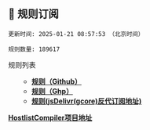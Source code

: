 <h2 id="a">🎯 规则订阅</h2>

```
更新时间: 2025-01-21 08:57:53 （北京时间） 

规则数量: 189617 
``` 
<summary>规则列表</summary>
<ul>
  
- **[规则（Github）](https://raw.githubusercontent.com/EGMfoxl/AD-blocker-adgh/refs/heads/main/rules.txt)**
- **[规则（Ghp）](https://ghgo.xyz/https://raw.githubusercontent.com/EGMfoxl/AD-blocker-adgh/refs/heads/main/rules.txt)**
- **[规则(jsDelivr(gcore)反代订阅地址)](https://gcore.jsdelivr.net/gh/EGMfoxl/AD-blocker-adgh@main/rules.txt)**

</ul>

**[HostlistCompiler项目地址](https://github.com/AdguardTeam/HostlistCompiler)**
